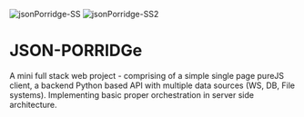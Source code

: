![jsonPorridge-SS](https://user-images.githubusercontent.com/105231357/169796542-ebb7f510-875a-43bc-94aa-e75294fdd665.png)
![jsonPorridge-SS2](https://user-images.githubusercontent.com/105231357/169796545-13979de7-de95-4c39-8395-be497083e02e.png)
# JSON-PORRIDGe
A mini full stack web project - comprising of a simple single page pureJS client, a backend Python based API with multiple data sources (WS, DB, File systems). Implementing basic proper orchestration in server side architecture.
